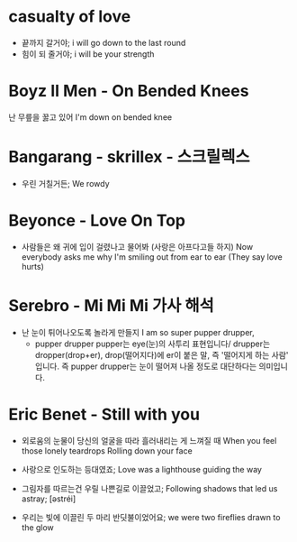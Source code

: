 # casualty of love
* 끝까지 갈거야; i will go down to the last round
* 힘이 되 줄거야; i will be your strength

# Boyz II Men - On Bended Knees
난 무릎을 꿇고 있어  I'm down on bended knee 

# Bangarang - skrillex - 스크릴렉스
* 우린 거칠거든; We rowdy

# Beyonce - Love On Top 
* 사람들은 왜 귀에 입이 걸렸나고 물어봐 (사랑은 아프다고들 하지) Now everybody asks me why I'm smiling out from ear to ear (They say love hurts)

# Serebro - Mi Mi Mi 가사 해석 
* 난 눈이 튀어나오도록 놀라게 만들지 I am so super pupper drupper,
  * pupper drupper pupper는 eye(눈)의 사투리 표현입니다/ drupper는 dropper(drop+er), drop(떨어지다)에 er이 붙은 말, 즉 '떨어지게 하는 사람' 입니다. 즉 pupper drupper는 눈이 떨어져 나올 정도로 대단하다는 의미입니다.

# Eric Benet - Still with you
* 외로움의 눈물이 당신의 얼굴을 따라 흘러내리는 게 느껴질 때 When you feel those lonely teardrops Rolling down your face

* 사랑으로 인도하는 등대였죠; Love was a lighthouse guiding the way
* 그림자를 따르는건 우릴 나쁜길로 이끌었고; Following shadows that led us astray; [əstréi]
* 우리는 빛에 이끌린 두 마리 반딧불이었어요; we were two fireflies drawn to the glow




